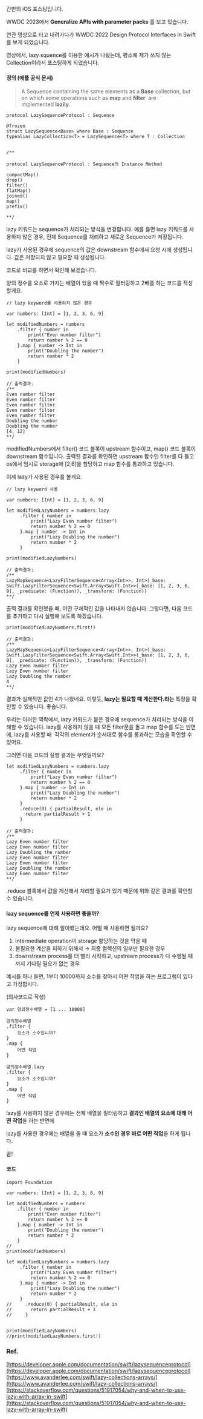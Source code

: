 
간만의 iOS 포스팅입니다.

WWDC 2023에서 ****Generalize APIs with parameter packs**** 를 보고 있습니다.

연관 영상으로 타고 내려가다가 WWDC 2022 Design Protocol Interfaces in Swift를 보게 되었습니다.

영상에서, lazy squence를 이용한 예시가 나왔는데, 평소에 제가 쓰지 않는 Collection이라서 포스팅하게 되었습니다.

#### 정의 (애플 공식 문서)

> A Sequence containing the same elements as a **Base** collection, but on which some operations such as **map** and **filter**  are implemented **lazily**.

```
protocol LazySequenceProtocol : Sequence

@frozen
struct LazySequence<Base> where Base : Sequence
typealias LazyCollection<T> = LazySequence<T> where T : Collection


/**

protocol LazySequenceProtocol : Sequence의 Instance Method

compactMap()
drop()
filter()
flatMap()
joined()
map()
prefix()

**/
```

lazy 키워드는 sequence가 처리되는 방식을 변경합니다. 예를 들면 lazy 키워드를 사용하지 않은 경우, 전체 Sequence를 처리하고 새로운 Sequence가 저장됩니다.

lazy가 사용된 경우에 sequence의 값은 downstream 함수에서 요청 시에 생성됩니다. 값은 저장되지 않고 필요할 때 생성됩니다.

코드로 비교를 하면서 확인해 보겠습니다.

양의 정수를 요소로 가지는 배열이 있을 때 짝수로 필터링하고 2배를 하는 코드를 작성할게요. 

```
// lazy keyword를 사용하지 않은 경우

var numbers: [Int] = [1, 2, 3, 6, 9]

let modifiedNumbers = numbers
    .filter { number in
        print("Even number filter")
        return number % 2 == 0
    }.map { number -> Int in
        print("Doubling the number")
        return number * 2
    }

print(modifiedNumbers)

// 출력결과: 
/**
Even number filter
Even number filter
Even number filter
Even number filter
Even number filter
Doubling the number
Doubling the number
[4, 12]
**/
```

modifiedNumbers에서 filter() 코드 블록이 upstream 함수이고, map() 코드 블록이 downstream 함수입니다. 출력된 결과를 확인하면 upstream 함수인 filter를 다 돌고 os에서 임시로 storage에 [2,6]을 할당하고 map 함수를 통과하고 있습니다.

이제 lazy가 사용된 경우를 볼게요. 

```
// lazy keyword 사용

var numbers: [Int] = [1, 2, 3, 6, 9]

let modifiedLazyNumbers = numbers.lazy
     .filter { number in
         print("Lazy Even number filter")
         return number % 2 == 0
     }.map { number -> Int in
         print("Lazy Doubling the number")
         return number * 2
     }

print(modifiedLazyNumbers)

// 출력결과: 
/**
LazyMapSequence<LazyFilterSequence<Array<Int>>, Int>(_base: Swift.LazyFilterSequence<Swift.Array<Swift.Int>>(_base: [1, 2, 3, 6, 9], _predicate: (Function)), _transform: (Function))
**/
```

출력 결과를 확인했을 때, 어떤 구체적인 값을 나타내지 않습니다. 그렇다면, 다음 코드를 추가하고 다시 실행해 보도록 하겠습니다.

```
print(modifiedLazyNumbers.first!)

// 출력결과: 
/**
LazyMapSequence<LazyFilterSequence<Array<Int>>, Int>(_base: Swift.LazyFilterSequence<Swift.Array<Swift.Int>>(_base: [1, 2, 3, 6, 9], _predicate: (Function)), _transform: (Function))
Lazy Even number filter
Lazy Even number filter
Lazy Doubling the number
4
**/
```

결과가 실제적인 값인 4가 나왔네요. 이렇듯, **lazy는 필요할 때 계산한다.라는** 특징을 확인할 수 있습니다. 좋습니다.

우리는 이러한 맥락에서, lazy 키워드가 붙은 경우에 sequence가 처리되는 방식을 이해할 수 있습니다. lazy를 사용하지 않을 때 모든 filter문을 돌고 map 함수를 도는 반면에, lazy를 사용할 때  각각의 element가 순서대로 함수를 통과하는 모습을 확인할 수 있어요.

그러면 다음 코드의 실행 결과는 무엇일까요?

```
let modifiedLazyNumbers = numbers.lazy
     .filter { number in
         print("Lazy Even number filter")
         return number % 2 == 0
     }.map { number -> Int in
         print("Lazy Doubling the number")
         return number * 2
     }
     .reduce(0) { partialResult, ele in
       return partialResult + 1
     }
```

```
// 출력결과: 
/**
Lazy Even number filter
Lazy Even number filter
Lazy Doubling the number
Lazy Even number filter
Lazy Even number filter
Lazy Doubling the number
Lazy Even number filter
**/
```

.reduce 블록에서 값을 계산해서 처리할 필요가 있기 때문에 위와 같은 결과를 확인할 수 있습니다.

#### lazy sequence를 언제 사용하면 좋을까?

lazy sequence에 대해 알아봤는데요. 어떨 때 사용하면 될까요?

1. intermediate operation이 storage 할당하는 것을 막을 때
2. 불필요한 계산을 피하기 위해서 → 최종 컬렉션의 일부만 필요한 경우
3. downstream process를 더 빨리 시작하고, upstream process가 다 수행될 때까지 기다릴 필요가 없는 경우

예시를 하나 들면, 1부터 10000까지 소수를 찾아서 어떤 작업을 하는 프로그램이 있다고 가정합시다.

(의사코드로 작성)

```
var 양의정수배열 = [1 ... 10000]

양의정수배열
.filter { 
	요소가 소수입니까?
}
.map {
	어떤 작업
}

양의정수배열.lazy
.filter { 
	요소가 소수입니까?
}
.map {
	어떤 작업
}
```

lazy를 사용하지 않은 경우에는 전체 배열을 필터링하고 **결과인 배열의 요소에 대해 어떤 작업**을 하는 반면에

lazy를 사용한 경우에는 배열을 돌 때 요소가 **소수인 경우 바로 어떤 작업**을 하게 됩니다.

끝!

#### 코드

```
import Foundation

var numbers: [Int] = [1, 2, 3, 6, 9]

let modifiedNumbers = numbers
    .filter { number in
        print("Even number filter")
        return number % 2 == 0
    }.map { number -> Int in
        print("Doubling the number")
        return number * 2
    }
//
print(modifiedNumbers)

let modifiedLazyNumbers = numbers.lazy
     .filter { number in
         print("Lazy Even number filter")
         return number % 2 == 0
     }.map { number -> Int in
         print("Lazy Doubling the number")
         return number * 2
     }
//     .reduce(0) { partialResult, ele in
//       return partialResult + 1
//     }


print(modifiedLazyNumbers)
//print(modifiedLazyNumbers.first!)
```

### Ref.

[https://developer.apple.com/documentation/swift/lazysequenceprotocol](https://developer.apple.com/documentation/swift/lazysequenceprotocol)
[https://www.avanderlee.com/swift/lazy-collections-arrays/](https://www.avanderlee.com/swift/lazy-collections-arrays/)
[https://stackoverflow.com/questions/51917054/why-and-when-to-use-lazy-with-array-in-swift](https://stackoverflow.com/questions/51917054/why-and-when-to-use-lazy-with-array-in-swift)
